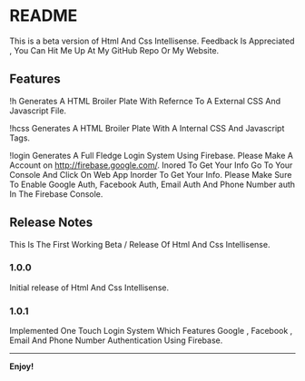 # README

This is a beta version of Html And Css Intellisense. Feedback Is Appreciated , You Can Hit Me Up At My GitHub Repo Or My Website.

## Features
!h Generates A HTML Broiler Plate With Refernce To A External CSS And Javascript File.

!hcss Generates A HTML Broiler Plate With A Internal CSS And Javascript Tags.

!login Generates A Full Fledge Login System Using Firebase. Please Make A Account on http://firebase.google.com/. Inored To Get Your Info Go To Your Console And Click On Web App Inorder To Get Your Info. Please Make Sure To Enable Google Auth, Facebook Auth, Email Auth And Phone Number auth In The Firebase Console.

## Release Notes

This Is The First Working Beta / Release Of Html And Css Intellisense.

### 1.0.0

Initial release of Html And Css Intellisense.


### 1.0.1

Implemented One Touch Login System Which Features Google , Facebook , Email And Phone Number Authentication Using Firebase.

-----------------------------------------------------------------------------------------------------------

**Enjoy!**
  
